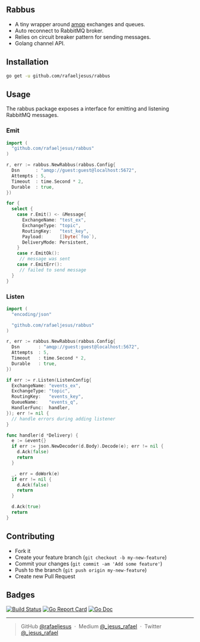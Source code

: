 ## Rabbus

* A tiny wrapper around [amqp](github.com/streadway/amqp) exchanges and queues.
* Auto reconnect to RabbitMQ broker.
* Relies on circuit breaker pattern for sending messages.
* Golang channel API.

## Installation
```bash
go get -u github.com/rafaeljesus/rabbus
```

## Usage
The rabbus package exposes a interface for emitting and listening RabbitMQ messages.

### Emit
```go
import (
  "github.com/rafaeljesus/rabbus"
)

r, err := rabbus.NewRabbus(rabbus.Config{
  Dsn      : "amqp://guest:guest@localhost:5672",
  Attempts : 5,
  Timeout  : time.Second * 2,
  Durable  : true,
})

for {
  select {
    case r.Emit() <- &Message{
      ExchangeName: "test_ex",
      ExchangeType: "topic",
      RoutingKey:   "test_key",
      Payload:      []byte(`foo`),
      DeliveryMode: Persistent,
    }
    case r.EmitOk():
     // message was sent
    case r.EmitErr():
     // failed to send message
  }
}
```

### Listen
```go
import (
  "encoding/json"

  "github.com/rafaeljesus/rabbus"
)

r, err := rabbus.NewRabbus(rabbus.Config{
  Dsn       : "amqp://guest:guest@localhost:5672",
  Attempts  : 5,
  Timeout   : time.Second * 2,
  Durable   : true,
})

if err := r.Listen(ListenConfig{
  ExchangeName: "events_ex",
  ExchangeType: "topic",
  RoutingKey:   "events_key",
  QueueName:    "events_q",
  HandlerFunc:  handler,
}); err != nil {
  // handle errors during adding listener
}

func handler(d *Delivery) {
  e := &event{}
  if err := json.NewDecoder(d.Body).Decode(e); err != nil {
    d.Ack(false)
    return
  }

  _, err = doWork(e)
  if err != nil {
    d.Ack(false)
    return
  }

  d.Ack(true)
  return
}
```

## Contributing
- Fork it
- Create your feature branch (`git checkout -b my-new-feature`)
- Commit your changes (`git commit -am 'Add some feature'`)
- Push to the branch (`git push origin my-new-feature`)
- Create new Pull Request

## Badges

[![Build Status](https://circleci.com/gh/rafaeljesus/rabbus.svg?style=svg)](https://circleci.com/gh/rafaeljesus/rabbus)
[![Go Report Card](https://goreportcard.com/badge/github.com/rafaeljesus/rabbus)](https://goreportcard.com/report/github.com/rafaeljesus/rabbus)
[![Go Doc](https://godoc.org/github.com/rafaeljesus/rabbus?status.svg)](https://godoc.org/github.com/rafaeljesus/rabbus)

---

> GitHub [@rafaeljesus](https://github.com/rafaeljesus) &nbsp;&middot;&nbsp;
> Medium [@_jesus_rafael](https://medium.com/@_jesus_rafael) &nbsp;&middot;&nbsp;
> Twitter [@_jesus_rafael](https://twitter.com/_jesus_rafael)
